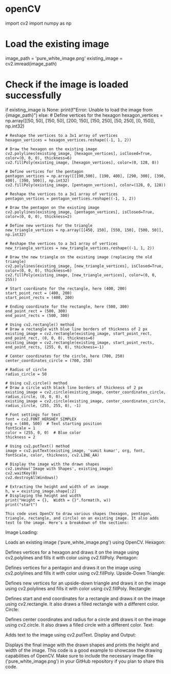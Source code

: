 # openCV
import cv2
import numpy as np

# Load the existing image
image_path = 'pure_white_image.png'
existing_image = cv2.imread(image_path)

# Check if the image is loaded successfully
if existing_image is None:
    print(f"Error: Unable to load the image from {image_path}")
else:
    # Define vertices for the hexagon
    hexagon_vertices = np.array([[50, 50], [150, 50], [200, 150], [150, 250], [50, 250], [0, 150]], np.int32)

    # Reshape the vertices to a 3x1 array of vertices
    hexagon_vertices = hexagon_vertices.reshape((-1, 1, 2))

    # Draw the hexagon on the existing image
    cv2.polylines(existing_image, [hexagon_vertices], isClosed=True, color=(0, 0, 0), thickness=6)
    cv2.fillPoly(existing_image, [hexagon_vertices], color=(0, 128, 0))

    # Define vertices for the pentagon
    pentagon_vertices = np.array([[190,500], [190, 400], [290, 300], [390, 400], [390, 500]], np.int32)
    cv2.fillPoly(existing_image, [pentagon_vertices], color=(128, 0, 128))

    # Reshape the vertices to a 3x1 array of vertices
    pentagon_vertices = pentagon_vertices.reshape((-1, 1, 2))

    # Draw the pentagon on the existing image
    cv2.polylines(existing_image, [pentagon_vertices], isClosed=True, color=(0, 0, 0), thickness=2)

    # Define new vertices for the triangle
    new_triangle_vertices = np.array([[450, 150], [550, 150], [500, 50]], np.int32)

    # Reshape the vertices to a 3x1 array of vertices
    new_triangle_vertices = new_triangle_vertices.reshape((-1, 1, 2))

    # Draw the new triangle on the existing image (replacing the old triangle)
    cv2.polylines(existing_image, [new_triangle_vertices], isClosed=True, color=(0, 0, 0), thickness=6)
    cv2.fillPoly(existing_image, [new_triangle_vertices], color=(0, 0, 255))

    # Start coordinate for the rectangle, here (400, 200)
    start_point_rect = (400, 200)
    start_point_rects = (400, 200)

    # Ending coordinate for the rectangle, here (500, 300)
    end_point_rect = (500, 300)
    end_point_rects = (500, 300)

    # Using cv2.rectangle() method
    # Draw a rectangle with blue line borders of thickness of 2 px
    existing_image = cv2.rectangle(existing_image, start_point_rect, end_point_rect, (0, 0, 0), thickness=6)
    existing_image = cv2.rectangle(existing_image, start_point_rects, end_point_rects, (255, 0, 0), thickness=-1)

    # Center coordinates for the circle, here (700, 250)
    center_coordinates_circle = (700, 250)

    # Radius of circle
    radius_circle = 50

    # Using cv2.circle() method
    # Draw a circle with black line borders of thickness of 2 px
    existing_image = cv2.circle(existing_image, center_coordinates_circle, radius_circle, (0, 0, 0), 6)
    existing_image = cv2.circle(existing_image, center_coordinates_circle, radius_circle, (255, 255, 0), -1)

    # Font settings for text
    font = cv2.FONT_HERSHEY_SIMPLEX 
    org = (400, 500)  # Text starting position
    fontScale = 1
    color = (255, 0, 0)  # Blue color
    thickness = 2

    # Using cv2.putText() method 
    image = cv2.putText(existing_image, 'sumit kumar', org, font, fontScale, color, thickness, cv2.LINE_AA)

    # Display the image with the drawn shapes
    cv2.imshow('Image with Shapes', existing_image)
    cv2.waitKey(0)
    cv2.destroyAllWindows()

    # Extracting the height and width of an image
    h, w = existing_image.shape[:2]
    # Displaying the height and width
    print("Height = {},  Width = {}".format(h, w))
    print("start")

    This code uses OpenCV to draw various shapes (hexagon, pentagon, triangle, rectangle, and circle) on an existing image. It also adds text to the image. Here's a breakdown of the sections:

Image Loading:

Loads an existing image ('pure_white_image.png') using OpenCV.
Hexagon:

Defines vertices for a hexagon and draws it on the image using cv2.polylines and fills it with color using cv2.fillPoly.
Pentagon:

Defines vertices for a pentagon and draws it on the image using cv2.polylines and fills it with color using cv2.fillPoly.
Upside-Down Triangle:

Defines new vertices for an upside-down triangle and draws it on the image using cv2.polylines and fills it with color using cv2.fillPoly.
Rectangle:

Defines start and end coordinates for a rectangle and draws it on the image using cv2.rectangle. It also draws a filled rectangle with a different color.
Circle:

Defines center coordinates and radius for a circle and draws it on the image using cv2.circle. It also draws a filled circle with a different color.
Text:

Adds text to the image using cv2.putText.
Display and Output:

Displays the final image with the drawn shapes and prints the height and width of the image.
This code is a good example to showcase the drawing capabilities of OpenCV. Make sure to include the necessary image file ('pure_white_image.png') in your GitHub repository if you plan to share this code.
